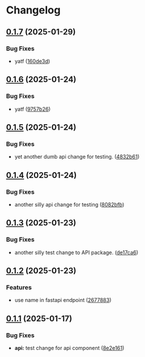 # Changelog

## [0.1.7](https://github.com/ClaytonJY/release-please-demo/compare/api-v0.1.6...api-v0.1.7) (2025-01-29)


### Bug Fixes

* yatf ([160de3d](https://github.com/ClaytonJY/release-please-demo/commit/160de3d9ae9717392074e8c1248a7d47a759d1a8))

## [0.1.6](https://github.com/ClaytonJY/release-please-demo/compare/api-v0.1.5...api-v0.1.6) (2025-01-24)


### Bug Fixes

* yatf ([9757b26](https://github.com/ClaytonJY/release-please-demo/commit/9757b266a7863c7e317dd89e1bd9379e1d5cb465))

## [0.1.5](https://github.com/ClaytonJY/release-please-demo/compare/api-v0.1.4...api-v0.1.5) (2025-01-24)


### Bug Fixes

* yet another dumb api change for testing. ([4832b61](https://github.com/ClaytonJY/release-please-demo/commit/4832b6102cf0016a9dbeb5b15e12f95f69103860))

## [0.1.4](https://github.com/ClaytonJY/release-please-demo/compare/api-v0.1.3...api-v0.1.4) (2025-01-24)


### Bug Fixes

* another silly api change for testing ([8082bfb](https://github.com/ClaytonJY/release-please-demo/commit/8082bfb6320f985e5c40e29013dddb0153d6d8db))

## [0.1.3](https://github.com/ClaytonJY/release-please-demo/compare/api-v0.1.2...api-v0.1.3) (2025-01-23)


### Bug Fixes

* another silly test change to API package. ([de17ca6](https://github.com/ClaytonJY/release-please-demo/commit/de17ca6911f28834756d8c4f0e4b87b2bd45fda1))

## [0.1.2](https://github.com/ClaytonJY/release-please-demo/compare/api-v0.1.1...api-v0.1.2) (2025-01-23)


### Features

* use name in fastapi endpoint ([2677883](https://github.com/ClaytonJY/release-please-demo/commit/26778835c961c667e9a1b6142dbf0ca02dc066e0))

## [0.1.1](https://github.com/ClaytonJY/release-please-demo/compare/api-v0.1.0...api-v0.1.1) (2025-01-17)


### Bug Fixes

* **api:** test change for api component ([8e2e161](https://github.com/ClaytonJY/release-please-demo/commit/8e2e1618d6551158870f7c2d4d8d2545792c5951))
